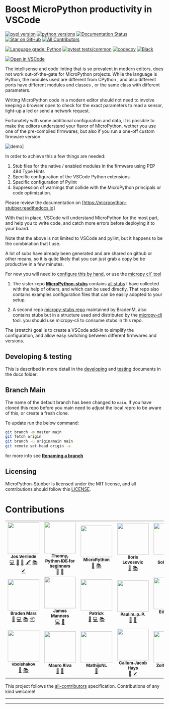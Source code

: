 # Boost MicroPython productivity in VSCode
 
  [![pypi version](https://badgen.net/pypi/v/micropython-stubber)](https://pypi.org/project/micropython-stubber/)
  [![python versions](https://badgen.net/pypi/python/micropython-stubber)](https://badgen.net/pypi/python/micropython-stubber)
  [![Documentation Status](https://readthedocs.org/projects/micropython-stubber/badge/?version=latest)](https://micropython-stubber.readthedocs.io/en/latest/?badge=latest "Document build status badge")
  [![Star on GitHub](https://img.shields.io/github/stars/josverl/micropython-stubber.svg?style=social)](https://github.com/josverl/micropython-stubber/stargazers)
  [![All Contributors](https://img.shields.io/badge/all_contributors-19-green.svg?style=flat-square)](#Contributions)
  <!-- break -->
  [![Language grade: Python](https://img.shields.io/lgtm/grade/python/g/Josverl/micropython-stubber.svg?logo=lgtm&logoWidth=18)](https://lgtm.com/projects/g/Josverl/micropython-stubber/context:python)
  [![pytest tests/common](https://github.com/Josverl/micropython-stubber/actions/workflows/pytest.yml/badge.svg)](https://github.com/Josverl/micropython-stubber/actions/workflows/pytest.yml)
  [![codecov](https://codecov.io/gh/Josverl/micropython-stubber/branch/main/graph/badge.svg?token=WJFGMKBHOV)](https://codecov.io/gh/Josverl/micropython-stubber)
  [![Black](https://img.shields.io/badge/code%20style-black-000000.svg)](https://github.com/python/black "Black badge")
  <!-- break -->
  [![Open in VSCode](https://open.vscode.dev/badges/open-in-vscode.svg)](https://open.vscode.dev/josverl/micropython-stubber)
  
The intellisense and code linting that is so prevalent in modern editors, does not work out-of-the-gate for MicroPython projects.
While the language is Python, the modules used are different from CPython , and also different ports have different modules and classes , or the same class with different parameters.

Writing MicroPython code in a modern editor should not need to involve keeping a browser open to check for the exact parameters to read a sensor, light-up a led or send a network request.

Fortunately with some additional configuration and data, it is possible to make the editors understand your flavor of MicroPython, wether you use one of the pre-compiled firmwares, but also if you run a one-off custom firmware version.


![demo][]]

In order to achieve this a few things are needed:
1) Stub files for the native / enabled modules in the firmware using PEP 484 Type Hints
2) Specific configuration of the VSCode Python extensions 
3) Specific configuration of Pylint
4) Suppression of warnings that collide with the MicroPython principals or code optimization.

Please review the documentation on [https://micropython-stubber.readthedocs.io]  

With that in place, VSCode will understand MicroPython for the most part, and help you to write code, and catch more errors before deploying it to your board. 

Note that the above is not limited to VSCode and pylint, but it happens to be the combination that I use. 

A lot of subs have already been generated and are shared on github or other means,  so it is quite likely that you can just grab a copy be be productive in a few minutes.

For now you will need to [configure this by hand](#manual-configuration), or use the [micropy cli` tool](#using-micropy-cli)

1. The sister-repo [**MicroPython-stubs**][stubs-repo] contains [all stubs][all-stubs] I have collected with the help of others, and which can be used directly.
That repo also contains examples configuration files that can be easily adopted to your setup.

2. A second repo [micropy-stubs repo][stubs-repo2] maintained by BradenM,  also contains stubs but in a structure used and distributed by the [micropy-cli](#using-micropy-cli) tool.
you should use micropy-cli to consume stubs in this repo.

The (stretch) goal is to create a VSCode add-in to simplify the configuration, and allow easy switching between different firmwares and versions.


## Developing & testing 

This is described in more detail in the [developing](docs/developing.md) and [testing](docs/testing.md)  documents in the docs folder.

## Branch Main
The name of the default branch has been changed to `main`.
If you have cloned this repo before you main need to adjust the local repro to be aware of this, or create a fresh clone.

To update run the below command:  
``` bash
git branch -m master main                    
git fetch origin
git branch -u origin/main main                      
git remote set-head origin -a
```

for more info see [**Renaming a branch**](https://docs.github.com/en/repositories/configuring-branches-and-merges-in-your-repository/managing-branches-in-your-repository/renaming-a-branch#updating-a-local-clone-after-a-branch-name-changes)

## Licensing 

MicroPython-Stubber is licensed under the MIT license, and all contributions should follow this [LICENSE](LICENSE).


# Contributions
<!-- spell-checker: disable -->

<!-- ALL-CONTRIBUTORS-LIST:START - Do not remove or modify this section -->
<!-- prettier-ignore-start -->
<!-- markdownlint-disable -->
<table>
  <tr>
    <td align="center"><a href="https://github.com/Josverl"><img src="https://avatars2.githubusercontent.com/u/981654?v=4?s=100" width="100px;" alt=""/><br /><sub><b>Jos Verlinde</b></sub></a><br /><a href="https://github.com/Josverl/micropython-stubber/commits?author=josverl" title="Code">💻</a> <a href="#research-josverl" title="Research">🔬</a> <a href="#ideas-josverl" title="Ideas, Planning, & Feedback">🤔</a> <a href="#content-josverl" title="Content">🖋</a> <a href="#stubs-josverl" title="MicroPython stubs">📚</a> <a href="#test-josverl" title="Test">✔</a></td>
    <td align="center"><a href="https://thonny.org/"><img src="https://avatars1.githubusercontent.com/u/46202078?v=4?s=100" width="100px;" alt=""/><br /><sub><b>Thonny, Python IDE for beginners</b></sub></a><br /><a href="#ideas-thonny" title="Ideas, Planning, & Feedback">🤔</a> <a href="#research-thonny" title="Research">🔬</a></td>
    <td align="center"><a href="https://micropython.org/"><img src="https://avatars1.githubusercontent.com/u/6298560?v=4?s=100" width="100px;" alt=""/><br /><sub><b>MicroPython</b></sub></a><br /><a href="#data-micropython" title="Data">🔣</a> <a href="#stubs-micropython" title="MicroPython stubs">📚</a></td>
    <td align="center"><a href="https://github.com/loboris"><img src="https://avatars3.githubusercontent.com/u/6280349?v=4?s=100" width="100px;" alt=""/><br /><sub><b>Boris Lovosevic</b></sub></a><br /><a href="#data-loboris" title="Data">🔣</a> <a href="#stubs-loboris" title="MicroPython stubs">📚</a></td>
    <td align="center"><a href="https://github.com/pfalcon"><img src="https://avatars3.githubusercontent.com/u/500451?v=4?s=100" width="100px;" alt=""/><br /><sub><b>Paul Sokolovsky</b></sub></a><br /><a href="#data-pfalcon" title="Data">🔣</a> <a href="#stubs-pfalcon" title="MicroPython stubs">📚</a></td>
    <td align="center"><a href="https://github.com/pycopy"><img src="https://avatars0.githubusercontent.com/u/67273174?v=4?s=100" width="100px;" alt=""/><br /><sub><b>pycopy</b></sub></a><br /><a href="#data-pycopy" title="Data">🔣</a> <a href="#stubs-pycopy" title="MicroPython stubs">📚</a></td>
    <td align="center"><a href="https://github.com/pycom"><img src="https://avatars2.githubusercontent.com/u/16415153?v=4?s=100" width="100px;" alt=""/><br /><sub><b>Pycom</b></sub></a><br /><a href="#infra-pycom" title="Infrastructure (Hosting, Build-Tools, etc)">🚇</a></td>
  </tr>
  <tr>
    <td align="center"><a href="https://github.com/BradenM"><img src="https://avatars1.githubusercontent.com/u/5913808?v=4?s=100" width="100px;" alt=""/><br /><sub><b>Braden Mars</b></sub></a><br /><a href="https://github.com/Josverl/micropython-stubber/issues?q=author%3ABradenM" title="Bug reports">🐛</a> <a href="https://github.com/Josverl/micropython-stubber/commits?author=BradenM" title="Code">💻</a> <a href="#stubs-BradenM" title="MicroPython stubs">📚</a> <a href="#platform-BradenM" title="Packaging/porting to new platform">📦</a></td>
    <td align="center"><a href="https://binary.com.au/"><img src="https://avatars2.githubusercontent.com/u/175909?v=4?s=100" width="100px;" alt=""/><br /><sub><b>James Manners</b></sub></a><br /><a href="https://github.com/Josverl/micropython-stubber/commits?author=jmannau" title="Code">💻</a> <a href="https://github.com/Josverl/micropython-stubber/issues?q=author%3Ajmannau" title="Bug reports">🐛</a></td>
    <td align="center"><a href="http://patrickwalters.us/"><img src="https://avatars0.githubusercontent.com/u/4002194?v=4?s=100" width="100px;" alt=""/><br /><sub><b>Patrick</b></sub></a><br /><a href="https://github.com/Josverl/micropython-stubber/issues?q=author%3Aaskpatrickw" title="Bug reports">🐛</a> <a href="https://github.com/Josverl/micropython-stubber/commits?author=askpatrickw" title="Code">💻</a> <a href="#stubs-askpatrickw" title="MicroPython stubs">📚</a></td>
    <td align="center"><a href="https://opencollective.com/pythonseverywhere"><img src="https://avatars3.githubusercontent.com/u/16009100?v=4?s=100" width="100px;" alt=""/><br /><sub><b>Paul m. p. P.</b></sub></a><br /><a href="#ideas-pmp-p" title="Ideas, Planning, & Feedback">🤔</a> <a href="#research-pmp-p" title="Research">🔬</a></td>
    <td align="center"><a href="https://github.com/edreamleo"><img src="https://avatars0.githubusercontent.com/u/592928?v=4?s=100" width="100px;" alt=""/><br /><sub><b>Edward K. Ream</b></sub></a><br /><a href="#plugin-edreamleo" title="Plugin/utility libraries">🔌</a></td>
    <td align="center"><a href="https://github.com/dastultz"><img src="https://avatars3.githubusercontent.com/u/4334042?v=4?s=100" width="100px;" alt=""/><br /><sub><b>Daryl Stultz</b></sub></a><br /><a href="#stubs-dastultz" title="MicroPython stubs">📚</a></td>
    <td align="center"><a href="https://github.com/cabletie"><img src="https://avatars1.githubusercontent.com/u/2356734?v=4?s=100" width="100px;" alt=""/><br /><sub><b>Keeping things together</b></sub></a><br /><a href="https://github.com/Josverl/micropython-stubber/issues?q=author%3Acabletie" title="Bug reports">🐛</a></td>
  </tr>
  <tr>
    <td align="center"><a href="https://github.com/vbolshakov"><img src="https://avatars2.githubusercontent.com/u/2453324?v=4?s=100" width="100px;" alt=""/><br /><sub><b>vbolshakov</b></sub></a><br /><a href="https://github.com/Josverl/micropython-stubber/issues?q=author%3Avbolshakov" title="Bug reports">🐛</a> <a href="#stubs-vbolshakov" title="MicroPython stubs">📚</a></td>
    <td align="center"><a href="https://lemariva.com/"><img src="https://avatars2.githubusercontent.com/u/15173329?v=4?s=100" width="100px;" alt=""/><br /><sub><b>Mauro Riva</b></sub></a><br /><a href="#blog-lemariva" title="Blogposts">📝</a> <a href="https://github.com/Josverl/micropython-stubber/issues?q=author%3Alemariva" title="Bug reports">🐛</a></td>
    <td align="center"><a href="https://github.com/MathijsNL"><img src="https://avatars0.githubusercontent.com/u/1612886?v=4?s=100" width="100px;" alt=""/><br /><sub><b>MathijsNL</b></sub></a><br /><a href="https://github.com/Josverl/micropython-stubber/issues?q=author%3AMathijsNL" title="Bug reports">🐛</a></td>
    <td align="center"><a href="http://comingsoon.tm/"><img src="https://avatars0.githubusercontent.com/u/13251689?v=4?s=100" width="100px;" alt=""/><br /><sub><b>Callum Jacob Hays</b></sub></a><br /><a href="https://github.com/Josverl/micropython-stubber/issues?q=author%3ACallumJHays" title="Bug reports">🐛</a> <a href="#test-CallumJHays" title="Test">✔</a></td>
    <td align="center"><a href="https://github.com/v923z"><img src="https://avatars0.githubusercontent.com/u/1310472?v=4?s=100" width="100px;" alt=""/><br /><sub><b>Zoltán Vörös</b></sub></a><br /><a href="#data-v923z" title="Data">🔣</a></td>
    <td align="center"><a href="https://github.com/vincent-l-j"><img src="https://avatars.githubusercontent.com/u/20021376?v=4?s=100" width="100px;" alt=""/><br /><sub><b>vincent-l-j</b></sub></a><br /><a href="https://github.com/Josverl/micropython-stubber/commits?author=vincent-l-j" title="Documentation">📖</a></td>
  </tr>
</table>

<!-- markdownlint-restore -->
<!-- prettier-ignore-end -->

<!-- ALL-CONTRIBUTORS-LIST:END -->

This project follows the [all-contributors](https://github.com/all-contributors/all-contributors) specification. Contributions of any kind welcome!

----------------------------

--------------------------------



[stubs-repo]:   https://github.com/Josverl/micropython-stubs
[stubs-repo2]:  https://github.com/BradenM/micropy-stubs
[micropython-stubber]: https://github.com/Josverl/micropython-stubber
[micropython-stubs]: https://github.com/Josverl/micropython-stubs#micropython-stubs
[micropy-cli]: https://github.com/BradenM/micropy-cli
[using-the-stubs]: https://github.com/Josverl/micropython-stubs#using-the-stubs
[demo]:         https://github.com/Josverl/micropython-stubber/blob/main/docs/img/demo.gif?raw=true	"demo of writing code using the stubs"
[stub processing order]: https://github.com/Josverl/micropython-stubber/blob/main/docs/img/stuborder_pylance.png?raw=true	"recommended stub processing order"
[naming-convention]: #naming-convention-and-stub-folder-structure
[all-stubs]: https://github.com/Josverl/micropython-stubs/blob/main/firmwares.md
[micropython]: https://github.com/micropython/micropython
[micropython-lib]:  https://github.com/micropython/micropython-lib
[pycopy]: https://github.com/pfalcon/pycopy
[pycopy-lib]: https://github.com/pfalcon/pycopy-lib

